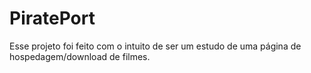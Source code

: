 # PiratePort
Esse projeto foi feito com o intuito de ser um estudo de uma página de hospedagem/download de filmes.
